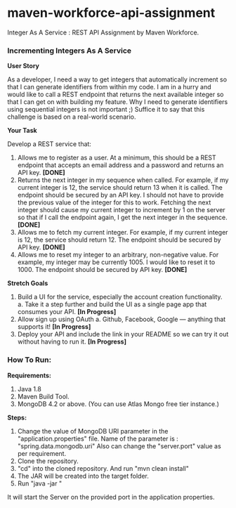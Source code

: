 # maven-workforce-api-assignment
Integer As A Service : REST API Assignment by Maven Workforce.

### Incrementing Integers As A Service

**User Story**

As a developer, I need a way to get integers that automatically increment so that I can generate identifiers from within my code. I am in a hurry and would like to call a REST endpoint that returns the next available integer so that I can get on with building my feature. Why I need to generate identifiers using sequential integers is not important ;) Suffice it to say that this challenge is based on a real-world scenario.

**Your Task**

Develop a REST service that:

1. Allows me to register as a user. At a minimum, this should be a REST endpoint that accepts an email address and a password and returns an API key. **[DONE]**
2. Returns the next integer in my sequence when called. For example, if my current integer is 12, the service should return 13 when it is called. The endpoint should be secured by an API key. I should not have to provide the previous value of the integer for this to work. Fetching the next integer should cause my current integer to increment by 1 on the server so that if I call the endpoint again, I get the next integer in the sequence. **[DONE]**
3. Allows me to fetch my current integer. For example, if my current integer is 12, the service should return 12. The endpoint should be secured by API key. **[DONE]**
4. Allows me to reset my integer to an arbitrary, non-negative value. For example, my integer may be currently 1005. I would like to reset it to 1000. The endpoint should be secured by API key. **[DONE]**

**Stretch Goals**

1. Build a UI for the service, especially the account creation functionality. a. Take it a step further and build the UI as a single page app that consumes your API. **[In Progress]**
2. Allow sign up using OAuth a. Github, Facebook, Google — anything that supports it! **[In Progress]**
3. Deploy your API and include the link in your README so we can try it out without having to run it. **[In Progress]**

### How To Run:
**Requirements:**
1. Java 1.8
2. Maven Build Tool.
3. MongoDB 4.2 or above. (You can use Atlas Mongo free tier instance.)

**Steps:**
1. Change the value of MongoDB URI parameter in the "application.properties" file. Name of the parameter is : "spring.data.mongodb.uri"
   Also can change the "server.port" value as per requirement.
2. Clone the repository.
3. "cd" into the cloned repository. And run "mvn clean install"
4. The JAR will be created into the target folder.
5. Run "java -jar <JAR-File-Path>"

It will start the Server on the provided port in the application properties.
